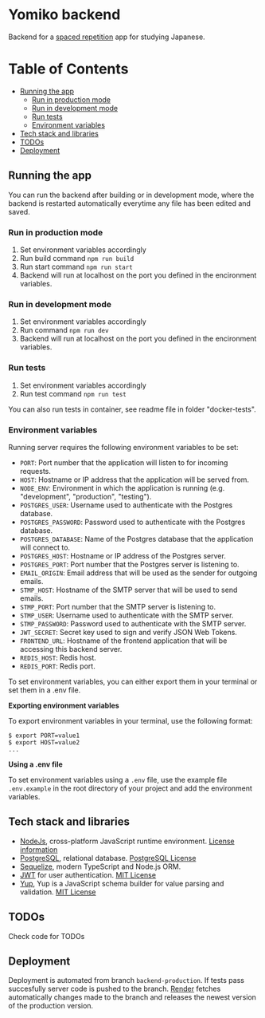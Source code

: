 # Yomiko backend

Backend for a [spaced repetition](https://en.wikipedia.org/wiki/Spaced_repetition) app for studying Japanese.

# Table of Contents

* [Running the app](#running-the-app)
    * [Run in production mode](#run-in-production-mode)
    * [Run in development mode](#run-in-development-mode)
    * [Run tests](#)
    * [Environment variables](#environment-variables)
* [Tech stack and libraries](#tech-stack-and-libraries)
* [TODOs](#todos)
* [Deployment](#deployment)

## Running the app

You can run the backend after building or in development mode, where the backend is restarted automatically everytime
any file has been edited and saved.

### Run in production mode

1. Set environment variables accordingly
2. Run build command `npm run build`
3. Run start command `npm run start`
4. Backend will run at localhost on the port you defined in the encironment variables.

### Run in development mode

1. Set environment variables accordingly
2. Run command `npm run dev`
4. Backend will run at localhost on the port you defined in the encironment variables.

### Run tests

1. Set environment variables accordingly
2. Run test command `npm run test`

You can also run tests in container, see readme file in folder "docker-tests".

### Environment variables

Running server requires the following environment variables to be set:

* `PORT`: Port number that the application will listen to for incoming requests.
* `HOST`: Hostname or IP address that the application will be served from.
* `NODE_ENV`: Environment in which the application is running (e.g. "development", "production", "testing").
* `POSTGRES_USER`: Username used to authenticate with the Postgres database.
* `POSTGRES_PASSWORD`: Password used to authenticate with the Postgres database.
* `POSTGRES_DATABASE`: Name of the Postgres database that the application will connect to.
* `POSTGRES_HOST`: Hostname or IP address of the Postgres server.
* `POSTGRES_PORT`: Port number that the Postgres server is listening to.
* `EMAIL_ORIGIN`: Email address that will be used as the sender for outgoing emails.
* `STMP_HOST`: Hostname of the SMTP server that will be used to send emails.
* `STMP_PORT`: Port number that the SMTP server is listening to.
* `STMP_USER`: Username used to authenticate with the SMTP server.
* `STMP_PASSWORD`: Password used to authenticate with the SMTP server.
* `JWT_SECRET`: Secret key used to sign and verify JSON Web Tokens.
* `FRONTEND_URL`: Hostname of the frontend application that will be accessing this backend server.
* `REDIS_HOST`: Redis host.
* `REDIS_PORT`: Redis port.

To set environment variables, you can either export them in your terminal or set them in a .env file.

**Exporting environment variables**

To export environment variables in your terminal, use the following format:
```
$ export PORT=value1
$ export HOST=value2
...
```

**Using a .env file**

To set environment variables using a `.env` file, use the example file `.env.example`
in the root directory of your project and add the environment variables.

## Tech stack and libraries

- [NodeJs](https://nodejs.org/en/), cross-platform JavaScript runtime environment. [License information](https://github.com/nodejs/node/blob/main/LICENSE)
- [PostgreSQL](https://www.postgresql.org/), relational database. [PostgreSQL License](https://www.postgresql.org/about/licence/)
- [Sequelize](https://sequelize.org/), modern TypeScript and Node.js ORM.
- [JWT](https://jwt.io/) for user authentication. [MIT License](https://github.com/auth0/node-jsonwebtoken/blob/HEAD/LICENSE)
- [Yup](https://www.npmjs.com/package/yup), Yup is a JavaScript schema builder for value parsing and validation. [MIT License](https://github.com/jquense/yup/blob/master/LICENSE.md)

## TODOs

Check code for TODOs

## Deployment

Deployment is automated from branch `backend-production`. If tests pass succesfully server code is pushed to the branch.
[Render](https://render.com/) fetches automatically changes made to the branch and releases the newest version of the
production version.
